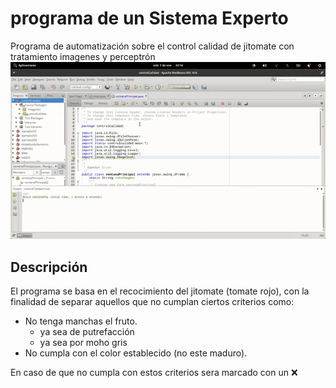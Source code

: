 # programa de un Sistema Experto
Programa de automatización sobre el control calidad de jitomate con tratamiento imagenes y perceptrón
<img src="src/Imagenes/GIf-Grabacion-del-2020-01-01-231535.gif" />
## Descripción
El programa se basa en el recocimiento del jitomate (tomate rojo), con la finalidad de separar aquellos que no cumplan ciertos criterios como:
* No tenga manchas el fruto.
  * ya sea de putrefacción 
  * ya sea por moho gris
* No cumpla con el color establecido (no este maduro).

En caso de que no cumpla con estos criterios sera marcado con un ❌
